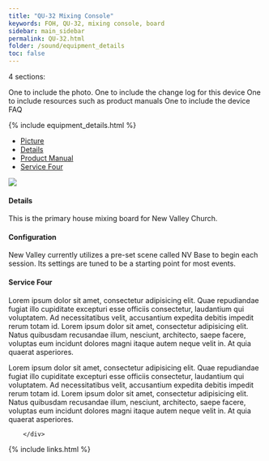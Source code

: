 ```yaml
---
title: "QU-32 Mixing Console"
keywords: FOH, QU-32, mixing console, board
sidebar: main_sidebar
permalink: QU-32.html
folder: /sound/equipment_details
toc: false
---
```


4 sections:

One to include the photo.
One to include the change log for this device
One to include resources such as product manuals
One to include the device FAQ


{% include equipment_details.html %}





<div class="row">
        <div class="col-lg-12">
            <ul id="myTab" class="nav nav-tabs nav-justified">
                <li class="active"><a href="#service-one" data-toggle="tab"><i class="fa fa-tree"></i> Picture</a>
                </li>
                <li class=""><a href="#service-two" data-toggle="tab"><i class="fa fa-car"></i> Details</a>
                </li>
                <li class=""><a href="#service-three" data-toggle="tab"><i class="fa fa-support"></i> Product Manual</a>
                </li>
                <li class=""><a href="#service-four" data-toggle="tab"><i class="fa fa-database"></i> Service Four</a>
                </li>
            </ul>
            <div id="myTabContent" class="tab-content">
                <div class="tab-pane fade active in" id="service-one">
                    <p><img src="{{site.url}}/images/qu-32.jpg"></p>
                </div>
                <div class="tab-pane fade" id="service-two">
                    <h4>Details</h4>
                    <p>This is the primary house mixing board for New Valley Church.</p>
                </div>
                <div class="tab-pane fade" id="service-three">
                    <h4>Configuration</h4>
                    <p>New Valley currently utilizes a pre-set scene called NV Base to begin each session.  Its settings are tuned to be a starting point for most events.</p>
                </div>
                <div class="tab-pane fade" id="service-four">
                    <h4>Service Four</h4>
                    <p>Lorem ipsum dolor sit amet, consectetur adipisicing elit. Quae repudiandae fugiat illo cupiditate excepturi esse officiis consectetur, laudantium qui voluptatem. Ad necessitatibus velit, accusantium expedita debitis impedit rerum totam id. Lorem ipsum dolor sit amet, consectetur adipisicing elit. Natus quibusdam recusandae illum, nesciunt, architecto, saepe facere, voluptas eum incidunt dolores magni itaque autem neque velit in. At quia quaerat asperiores.</p>
                    <p>Lorem ipsum dolor sit amet, consectetur adipisicing elit. Quae repudiandae fugiat illo cupiditate excepturi esse officiis consectetur, laudantium qui voluptatem. Ad necessitatibus velit, accusantium expedita debitis impedit rerum totam id. Lorem ipsum dolor sit amet, consectetur adipisicing elit. Natus quibusdam recusandae illum, nesciunt, architecto, saepe facere, voluptas eum incidunt dolores magni itaque autem neque velit in. At quia quaerat asperiores.</p>
                </div>
            </div>

        </div>
</div>

{% include links.html %}
